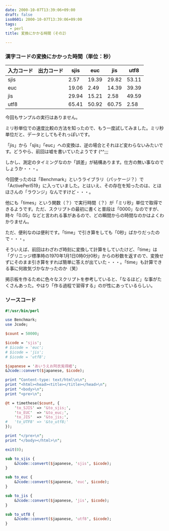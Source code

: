 ```yaml
---
date: 2000-10-07T13:39:06+09:00
draft: false
iso8601: 2000-10-07T13:39:06+09:00
tags:
  - perl
title: 変換にかかる時間（その2）

---
```


### 漢字コードの変換にかかった時間（単位：秒）

| 入力コード | 出力コード | sjis   | euc    | jis    | utf8   |
|------------|------------|--------|--------|--------|--------|
| sjis       |            | 2.57   | 19.39  | 29.82  | 53.11  |
| euc        |            | 19.06  | 2.49   | 14.39  | 39.39  |
| jis        |            | 29.94  | 15.21  | 2.58   | 49.59  |
| utf8       |            | 65.41  | 50.92  | 60.75  | 2.58   |

今回もサンプルの実行はありません。

ミリ秒単位での速度比較の方法を知ったので、もう一度試してみました。ミリ秒単位だと、データとしてもそれっぽいです。

「jis」から「sjis」「euc」への変換は、逆の場合とそれほど変わらないみたいです。どうやら、前回は嘘を書いていたようです (^^;;;

しかし、測定のタイミングなのか「誤差」が結構あります。仕方の無い事なのでしょうか・・・。

今回使ったのは「Benchmark」というライブラリ（パッケージ？）で「ActivePerl519」に入っていました。とはいえ、その存在を知ったのは、とほほさんの「ラウンジ」なんですけど・・・。

他にも「times」という関数（？）で実行時間（？）が「ミリ秒」単位で取得できるようです。ただ、スクリプトの最初に書くと普段は「0000」なのですが、時々「0.05」などと言われる事があるので、どの瞬間からの時間なのかはよくわかりません。

ただ、便利なのは便利です。「time」で引き算をしても「0秒」ばかりだったので・・・。

そういえば、前回はわざわざ時刻に変換して計算をしていたけど、「time」は「グリニッジ標準時の1970年1月1日0時0分0秒」からの秒数を返すので、変換せずにそのまま引き算をすれば簡単に答えが出ていた・・・。「time」も計算できる事に何故気づかなかったのか（笑）

掲示板を作るために色々なスクリプトを参考していると、「なるほど」な事がたくさんあった。やはり「作る過程で習得する」のが性にあっているらしい。

### ソースコード

```perl
#!/usr/bin/perl

use Benchmark;
use Jcode;

$count = 50000;

$icode = 'sjis';
# $icode = 'euc';
# $icode = 'jis';
# $icode = 'utf8';

$japanese = 'あいうえお阿衣兎得緒';
&Jcode::convert($japanese, $icode);

print "Content-type: text/html\n\n";
print "<html><head><title></title></head>\n";
print "<body>\n";
print "<pre>\n";

@t = timethese($count, {
    'to_SJIS' => '&to_sjis;',
    'to_EUC'  => '&to_euc;',
    'to_JIS'  => '&to_jis;',
#   'to_UTF8' => '&to_utf8;'
});

print "</pre>\n";
print "</body></html>\n";

exit(0);

sub to_sjis {
    &Jcode::convert($japanese, 'sjis', $icode);
}

sub to_euc {
    &Jcode::convert($japanese, 'euc', $icode);
}

sub to_jis {
    &Jcode::convert($japanese, 'jis', $icode);
}

sub to_utf8 {
    &Jcode::convert($japanese, 'utf8', $icode);
}
```
